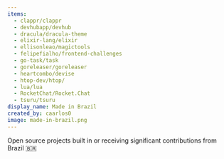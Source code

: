 ```yaml
---
items:
  - clappr/clappr
  - devhubapp/devhub
  - dracula/dracula-theme
  - elixir-lang/elixir
  - ellisonleao/magictools
  - felipefialho/frontend-challenges
  - go-task/task
  - goreleaser/goreleaser
  - heartcombo/devise
  - htop-dev/htop/
  - lua/lua
  - RocketChat/Rocket.Chat
  - tsuru/tsuru
display_name: Made in Brazil
created_by: caarlos0
image: made-in-brazil.png
---
```

Open source projects built in or receiving significant contributions from Brazil :brazil:
